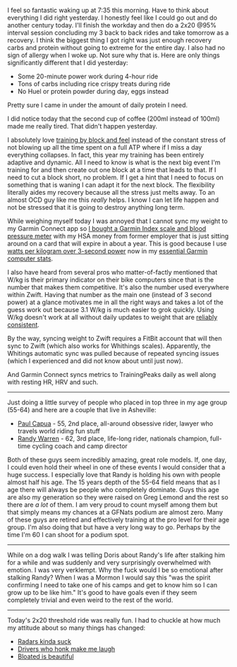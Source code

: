 I feel so fantastic waking up at 7:35 this morning. Have to think about everything I did right yesterday. I honestly feel like I could go out and do another century today. I'll finish the workday and then do a 2x20 @95% interval session concluding my 3 back to back rides and take tomorrow as a recovery. I think the biggest thing I got right was just enough recovery carbs and protein without going to extreme for the entire day. I also had no sign of allergy when I woke up. Not sure why that is. Here are only things significantly different that I did yesterday:

- Some 20-minute power work during 4-hour ride
- Tons of carbs including rice crispy treats during ride
- No Huel or protein powder during day, eggs instead

Pretty sure I came in under the amount of daily protein I need.

I did notice today that the second cup of coffee (200ml instead of 100ml) made me really tired. That didn't happen yesterday.

I absolutely love [training by block and feel](../Fitness/Training%20by%20block%20and%20feel.md) instead of the constant stress of not blowing up all the time spent on a full ATP where if I miss a day everything collapses. In fact, this year my training has been entirely adaptive and dynamic. All I need to know is what is the next big event I'm training for and then create out one block at a time that leads to that. If I need to cut a block short, no problem. If I get a hint that I need to focus on something that is waning I can adapt it for the next block. The flexibility literally aides my recovery because all the stress just melts away. To an almost OCD guy like me this *really* helps. I know I can let life happen and not be stressed that it is going to destroy anything long term.

While weighing myself today I was annoyed that I cannot sync my weight to my Garmin Connect app so [I bought a Garmin Index scale and blood pressure meter](../Fitness/Garmin%20Index%20scale%20and%20blood%20pressure.md) with my HSA money from former employer that is just sitting around on a card that will expire in about a year. This is good because I use [watts per kilogram over 3-second power](../Fitness/Watts%20per%20kilogram%20over%203-second%20power.md) now in my [essential Garmin computer stats](../Fitness/Essential%20Garmin%20computer%20stats.md).

I also have heard from several pros who matter-of-factly mentioned that W/kg is their primary indicator on their bike computers since that is the number that makes them competitive. It's also the number used everywhere within Zwift. Having that number as the main one (instead of 3 second power) at a glance motivates me in all the right ways and takes a lot of the guess work out because 3.1 W/kg is much easier to grok quickly. Using W/kg doesn't work at all without daily updates to weight that are [reliably consistent](../Fitness/Use%20realistic%20weight.md).

By the way, syncing weight to Zwift requires a FitBit account that will then sync to Zwift (which also works for Whithings scales). Apparently, the Whitings automatic sync was pulled because of repeated syncing issues (which I experienced and did not know about until just now).

And Garmin Connect syncs metrics to TrainingPeaks daily as well along with resting HR, HRV and such.

----

Just doing a little survey of people who placed in top three in my age group (55-64) and here are a couple that live in Asheville:

- [Paul Capua](https://www.strava.com/athletes/1835096) - 55, 2nd place, all-around obsessive rider, lawyer who travels world riding fun stuff
- [Randy Warren](https://www.strava.com/athletes/348160) - 62, 3rd place, life-long rider, nationals champion, full-time cycling coach and camp director

Both of these guys seem incredibly amazing, great role models. If, one day, I could even hold their wheel in one of these events I would consider that a huge success. I especially love that Randy is holding his own with people almost half his age. The 15 years depth of the 55-64 field means that as I age there will always be people who completely dominate. Guys this age are also my generation so they were raised on Greg Lemond and the rest so there are *a lot* of them. I am very proud to count myself among them but that simply means my chances at a GFNats podium are almost zero. Many of these guys are retired and effectively training at the pro level for their age group. I'm also doing that but have a very long way to go. Perhaps by the time I'm 60 I can shoot for a podium spot.

----

While on a dog walk I was telling Doris about Randy's life after stalking him for a while and was suddenly and very surprisingly overwhelmed with emotion. I was very verklempt. Why the fuck would I be so emotional after stalking Randy? When I was a Mormon I would say this "was the spirit confirming I need to take one of his camps and get to know him so I can grow up to be like him." It's good to have goals even if they seem completely trivial and even weird to the rest of the world.

----

Today's 2x20 threshold ride was really fun. I had to chuckle at how much my attitude about so many things has changed:

- [Radars kinda suck](../Fitness/Radars%20kinda%20suck.md)
- [Drivers who honk make me laugh](../Fitness/Drivers%20who%20honk%20make%20me%20laugh.md)
- [Bloated is beautiful](../Fitness/Bloated%20is%20beautiful.md)